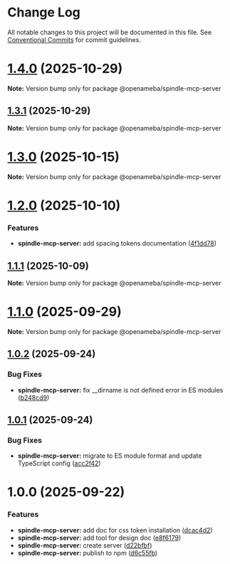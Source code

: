 # Change Log

All notable changes to this project will be documented in this file.
See [Conventional Commits](https://conventionalcommits.org) for commit guidelines.

# [1.4.0](https://github.com/openameba/spindle/compare/@openameba/spindle-mcp-server@1.3.1...@openameba/spindle-mcp-server@1.4.0) (2025-10-29)

**Note:** Version bump only for package @openameba/spindle-mcp-server

## [1.3.1](https://github.com/openameba/spindle/compare/@openameba/spindle-mcp-server@1.3.0...@openameba/spindle-mcp-server@1.3.1) (2025-10-29)

**Note:** Version bump only for package @openameba/spindle-mcp-server

# [1.3.0](https://github.com/openameba/spindle/compare/@openameba/spindle-mcp-server@1.2.0...@openameba/spindle-mcp-server@1.3.0) (2025-10-15)

**Note:** Version bump only for package @openameba/spindle-mcp-server

# [1.2.0](https://github.com/openameba/spindle/compare/@openameba/spindle-mcp-server@1.1.1...@openameba/spindle-mcp-server@1.2.0) (2025-10-10)

### Features

- **spindle-mcp-server:** add spacing tokens documentation ([4f1dd78](https://github.com/openameba/spindle/commit/4f1dd78185664f22179617fc8bf49fb4161deb57))

## [1.1.1](https://github.com/openameba/spindle/compare/@openameba/spindle-mcp-server@1.1.0...@openameba/spindle-mcp-server@1.1.1) (2025-10-09)

**Note:** Version bump only for package @openameba/spindle-mcp-server

# [1.1.0](https://github.com/openameba/spindle/compare/@openameba/spindle-mcp-server@1.0.2...@openameba/spindle-mcp-server@1.1.0) (2025-09-29)

**Note:** Version bump only for package @openameba/spindle-mcp-server

## [1.0.2](https://github.com/openameba/spindle/compare/@openameba/spindle-mcp-server@1.0.1...@openameba/spindle-mcp-server@1.0.2) (2025-09-24)

### Bug Fixes

- **spindle-mcp-server:** fix \_\_dirname is not defined error in ES modules ([b248cd9](https://github.com/openameba/spindle/commit/b248cd921a1455b60c3b607c6ff8f4ed13305bcf))

## [1.0.1](https://github.com/openameba/spindle/compare/@openameba/spindle-mcp-server@1.0.0...@openameba/spindle-mcp-server@1.0.1) (2025-09-24)

### Bug Fixes

- **spindle-mcp-server:** migrate to ES module format and update TypeScript config ([acc2f42](https://github.com/openameba/spindle/commit/acc2f42d30d8231b05ebd392c0eb6b21ff74f601))

# 1.0.0 (2025-09-22)

### Features

- **spindle-mcp-server:** add doc for css token installation ([dcac4d2](https://github.com/openameba/spindle/commit/dcac4d2a8ec3e13216b12b7bcdc336ab8ca3729c))
- **spindle-mcp-server:** add tool for design doc ([e8f6179](https://github.com/openameba/spindle/commit/e8f61792304af59e6d98e2c9ed6f993b892c02b2))
- **spindle-mcp-server:** create server ([d22bfbf](https://github.com/openameba/spindle/commit/d22bfbfe66990e1e17d8f08b7a3aec2a7c44718f))
- **spindle-mcp-server:** publish to npm ([d6c55fb](https://github.com/openameba/spindle/commit/d6c55fb89bff203403fdda817c19cf8a5b555001))

